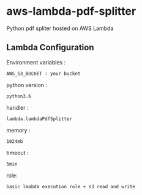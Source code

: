 # aws-lambda-pdf-splitter
Python pdf spliter hosted on AWS Lambda

## Lambda Configuration

Environment variables :

    AWS_S3_BUCKET : your bucket

python version :

    python3.6

handler :

    lambda.lambdaPdfSplitter

memory :

    1024mb

timeout :

    5min

role:

    basic lmabda execution role + s3 read and write
